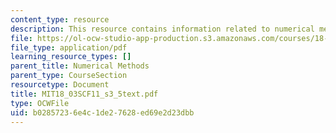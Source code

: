 ```yaml
---
content_type: resource
description: This resource contains information related to numerical methods.
file: https://ol-ocw-studio-app-production.s3.amazonaws.com/courses/18-03sc-differential-equations-fall-2011/b02857236e4c1de27628ed69e2d23dbb_MIT18_03SCF11_s3_5text.pdf
file_type: application/pdf
learning_resource_types: []
parent_title: Numerical Methods
parent_type: CourseSection
resourcetype: Document
title: MIT18_03SCF11_s3_5text.pdf
type: OCWFile
uid: b0285723-6e4c-1de2-7628-ed69e2d23dbb
---
```

